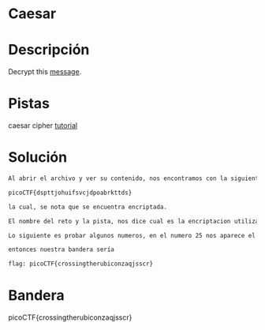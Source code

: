 # Caesar

# Descripción
Decrypt this [message](https://jupiter.challenges.picoctf.org/static/6385b895dcb30c74dbd1f0ea271e3563/ciphertext).
# Pistas
caesar cipher [tutorial](https://learncryptography.com/classical-encryption/caesar-cipher)
# Solución

```bash
Al abrir el archivo y ver su contenido, nos encontramos con la siguiente bandera:

picoCTF{dspttjohuifsvcjdpoabrkttds}

la cual, se nota que se encuentra encriptada.

El nombre del reto y la pista, nos dice cual es la encriptacion utilizada. En cyberchef realizamos la encritacion de Caesar cipher. 

Lo siguiente es probar algunos numeros, en el numero 25 nos aparece el siguiente mensaje: crossingtherubiconzaqjsscr

entonces nuestra bandera sería

flag: picoCTF{crossingtherubiconzaqjsscr}
```

# Bandera
picoCTF{crossingtherubiconzaqjsscr}